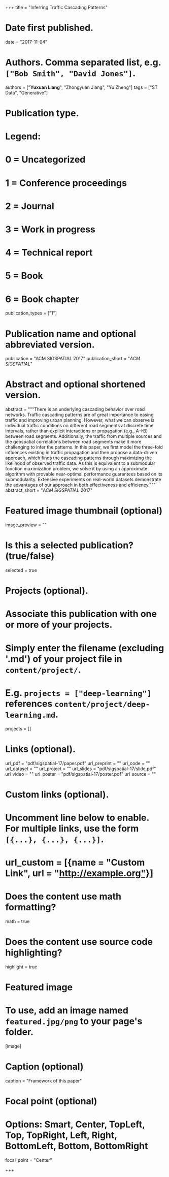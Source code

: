 +++
title = "Inferring Traffic Cascading Patterns"

# Date first published.
date = "2017-11-04"

# Authors. Comma separated list, e.g. `["Bob Smith", "David Jones"]`.
authors = ["**Yuxuan Liang**", "Zhongyuan Jiang", "Yu Zheng"]
tags = ["ST Data", "Generative"]

# Publication type.
# Legend:
# 0 = Uncategorized
# 1 = Conference proceedings
# 2 = Journal
# 3 = Work in progress
# 4 = Technical report
# 5 = Book
# 6 = Book chapter
publication_types = ["1"]

# Publication name and optional abbreviated version.
publication = "ACM SIGSPATIAL 2017"
publication_short = "*ACM SIGSPATIAL*"

# Abstract and optional shortened version.
abstract = """There is an underlying cascading behavior over road networks. Traffic cascading patterns are of great importance to easing traffic and improving urban planning. However, what we can observe is individual traffic conditions on different road segments at discrete time intervals, rather than explicit interactions or propagation (e.g., A→B) between road segments. Additionally, the traffic from multiple sources and the geospatial correlations between road segments make it more challenging to infer the patterns. In this paper, we first model the three-fold influences existing in traffic propagation and then propose a data-driven approach, which finds the cascading patterns through maximizing the likelihood of observed traffic data. As this is equivalent to a submodular function maximization problem, we solve it by using an approximate algorithm with provable near-optimal performance guarantees based on its submodularity. Extensive experiments on real-world datasets demonstrate the advantages of our approach in both effectiveness and efficiency."""
abstract_short = "*ACM SIGSPATIAL* 2017"

# Featured image thumbnail (optional)
image_preview = ""

# Is this a selected publication? (true/false)
selected = true

# Projects (optional).
#   Associate this publication with one or more of your projects.
#   Simply enter the filename (excluding '.md') of your project file in `content/project/`.
#   E.g. `projects = ["deep-learning"]` references `content/project/deep-learning.md`.
projects = []

# Links (optional).
url_pdf = "pdf/sigspatial-17/paper.pdf"
url_preprint = ""
url_code = ""
url_dataset = ""
url_project = ""
url_slides = "pdf/sigspatial-17/slide.pdf"
url_video = ""
url_poster = "pdf/sigspatial-17/poster.pdf"
url_source = ""

# Custom links (optional).
#   Uncomment line below to enable. For multiple links, use the form `[{...}, {...}, {...}]`.
# url_custom = [{name = "Custom Link", url = "http://example.org"}]

# Does the content use math formatting?
math = true

# Does the content use source code highlighting?
highlight = true

# Featured image
# To use, add an image named `featured.jpg/png` to your page's folder. 
[image]
  # Caption (optional)
  caption = "Framework of this paper"
  # Focal point (optional)
  # Options: Smart, Center, TopLeft, Top, TopRight, Left, Right, BottomLeft, Bottom, BottomRight
  focal_point = "Center"


+++
